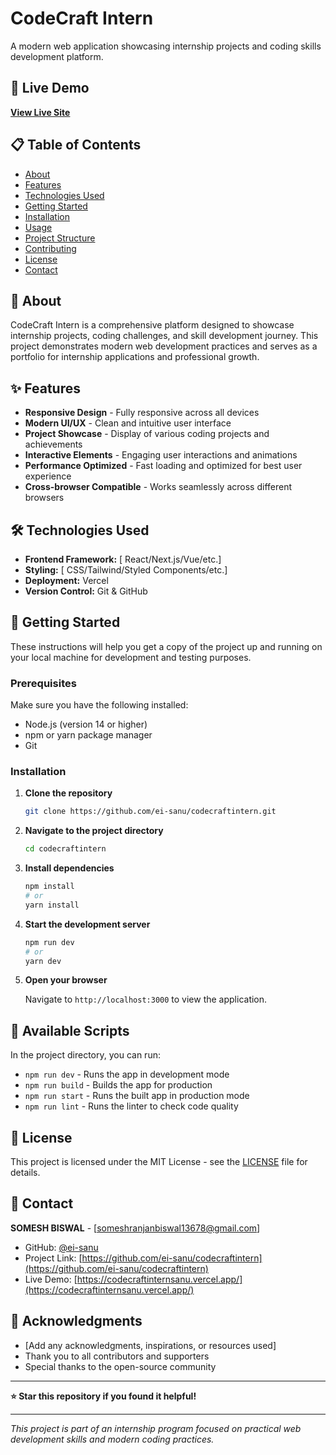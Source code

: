 # CodeCraft Intern

A modern web application showcasing internship projects and coding skills development platform.

## 🚀 Live Demo

**[View Live Site](https://codecraftinternsanu.vercel.app/)**

## 📋 Table of Contents

- [About](#about)
- [Features](#features)
- [Technologies Used](#technologies-used)
- [Getting Started](#getting-started)
- [Installation](#installation)
- [Usage](#usage)
- [Project Structure](#project-structure)
- [Contributing](#contributing)
- [License](#license)
- [Contact](#contact)

## 🎯 About

CodeCraft Intern is a comprehensive platform designed to showcase internship projects, coding challenges, and skill development journey. This project demonstrates modern web development practices and serves as a portfolio for internship applications and professional growth.

## ✨ Features

- **Responsive Design** - Fully responsive across all devices
- **Modern UI/UX** - Clean and intuitive user interface
- **Project Showcase** - Display of various coding projects and achievements
- **Interactive Elements** - Engaging user interactions and animations
- **Performance Optimized** - Fast loading and optimized for best user experience
- **Cross-browser Compatible** - Works seamlessly across different browsers

## 🛠️ Technologies Used

- **Frontend Framework:** [ React/Next.js/Vue/etc.]
- **Styling:** [ CSS/Tailwind/Styled Components/etc.]
- **Deployment:** Vercel
- **Version Control:** Git & GitHub

## 🚦 Getting Started

These instructions will help you get a copy of the project up and running on your local machine for development and testing purposes.

### Prerequisites

Make sure you have the following installed:
- Node.js (version 14 or higher)
- npm or yarn package manager
- Git

### Installation

1. **Clone the repository**
   ```bash
   git clone https://github.com/ei-sanu/codecraftintern.git
   ```

2. **Navigate to the project directory**
   ```bash
   cd codecraftintern
   ```

3. **Install dependencies**
   ```bash
   npm install
   # or
   yarn install
   ```

4. **Start the development server**
   ```bash
   npm run dev
   # or
   yarn dev
   ```

5. **Open your browser**
   
   Navigate to `http://localhost:3000` to view the application.


## 🔧 Available Scripts

In the project directory, you can run:

- `npm run dev` - Runs the app in development mode
- `npm run build` - Builds the app for production
- `npm run start` - Runs the built app in production mode
- `npm run lint` - Runs the linter to check code quality


## 📝 License

This project is licensed under the MIT License - see the [LICENSE](LICENSE) file for details.

## 📧 Contact

**SOMESH BISWAL** - [someshranjanbiswal13678@gmail.com]

- GitHub: [@ei-sanu](https://github.com/ei-sanu)
- Project Link: [https://github.com/ei-sanu/codecraftintern](https://github.com/ei-sanu/codecraftintern)
- Live Demo: [https://codecraftinternsanu.vercel.app/](https://codecraftinternsanu.vercel.app/)

## 🙏 Acknowledgments

- [Add any acknowledgments, inspirations, or resources used]
- Thank you to all contributors and supporters
- Special thanks to the open-source community

---

**⭐ Star this repository if you found it helpful!**

---

*This project is part of an internship program focused on practical web development skills and modern coding practices.*
